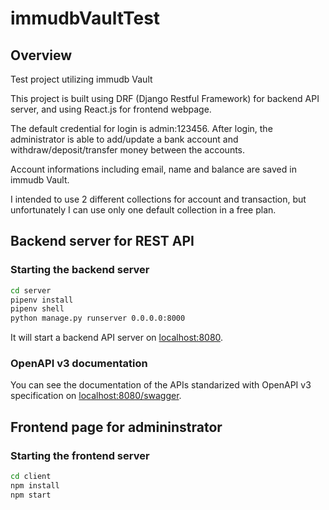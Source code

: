 # immudbVaultTest

## Overview
Test project utilizing immudb Vault

This project is built using DRF (Django Restful Framework) for backend API server, and using React.js for frontend webpage.

The default credential for login is admin:123456.
After login, the administrator is able to add/update a bank account and withdraw/deposit/transfer money between the accounts.

Account informations including email, name and balance are saved in immudb Vault.

I intended to use 2 different collections for account and transaction, but unfortunately I can use only one default collection in a free plan.

## Backend server for REST API

### Starting the backend server
```bash
cd server
pipenv install
pipenv shell
python manage.py runserver 0.0.0.0:8000
```
It will start a backend API server on [localhost:8080](http://127.0.0.1:8000).

### OpenAPI v3 documentation
You can see the documentation of the APIs standarized with OpenAPI v3 specification on [localhost:8080/swagger](http://127.0.0.1:8000/swagger/).

## Frontend page for admininstrator

### Starting the frontend server
```bash
cd client
npm install
npm start
```